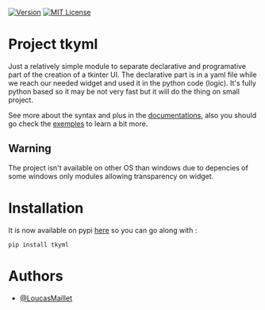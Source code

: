 [![Version](https://img.shields.io/pypi/v/tkyml?color=blue)](https://pypi.org/project/tkyml/)
[![MIT License](https://img.shields.io/badge/License-MIT-green.svg)](https://github.com/LoucasMaillet/tkyml/blob/master/LICENSE/)


# Project tkyml

Just a relatively simple module to separate declarative and programative part of the creation of a tkinter UI.
The declarative part is in a yaml file while we reach our needed widget and used it in the python code (logic).
It's fully python based so it may be not very fast but it will do the thing on small project.

See more about the syntax and plus in the [documentations](https://github.com/LoucasMaillet/tkyml/tree/master/docs),
also you should go check the [exemples](https://github.com/LoucasMaillet/tkyml/tree/master/exemples) to learn a bit more.

## Warning

The project isn't available on other OS than windows due to depencies of some windows only modules allowing transparency on widget.

# Installation

It is now available on pypi [here](https://pypi.org/project/tkyml/) so you can go along with :

`pip install tkyml`

# Authors

- [@LoucasMaillet](https://www.github.com/LoucasMaillet)

